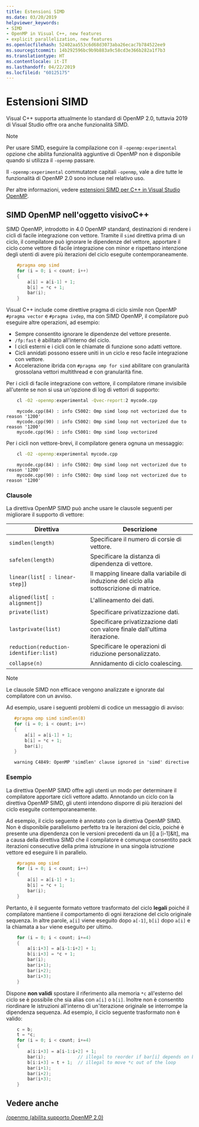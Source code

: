 ```yaml
---
title: Estensioni SIMD
ms.date: 03/20/2019
helpviewer_keywords:
- SIMD
- OpenMP in Visual C++, new features
- explicit parallelization, new features
ms.openlocfilehash: 52402aa553c6d68d3073aba26ecac7b784522ee9
ms.sourcegitcommit: 14b292596bc9b9b883a9c58cd3e366b282a1f7b3
ms.translationtype: HT
ms.contentlocale: it-IT
ms.lasthandoff: 04/22/2019
ms.locfileid: "60125175"
---
```

# <a name="simd-extension"></a>Estensioni SIMD

Visual C++ supporta attualmente lo standard di OpenMP 2.0, tuttavia 2019 di Visual Studio offre ora anche funzionalità SIMD.

> [!NOTE]
> Per usare SIMD, eseguire la compilazione con il `-openmp:experimental` opzione che abilita funzionalità aggiuntive di OpenMP non è disponibile quando si utilizza il `-openmp` passare.
>
> Il `-openmp:experimental` commutatore capitali `-openmp`, vale a dire tutte le funzionalità di OpenMP 2.0 sono incluse nel relativo uso.

Per altre informazioni, vedere [estensioni SIMD per C++ in Visual Studio OpenMP](https://devblogs.microsoft.com/cppblog/simd-extension-to-c-openmp-in-visual-studio/).

## <a name="openmp-simd-in-visual-c"></a>SIMD OpenMP nell'oggetto visivoC++

SIMD OpenMP, introdotto in 4.0 OpenMP standard, destinazioni di rendere i cicli di facile integrazione con vettore. Tramite il `simd` direttiva prima di un ciclo, il compilatore può ignorare le dipendenze del vettore, apportare il ciclo come vettore di facile integrazione con minor e rispettano intenzione degli utenti di avere più iterazioni del ciclo eseguite contemporaneamente.

```c
    #pragma omp simd
    for (i = 0; i < count; i++)
    {
        a[i] = a[i-1] + 1;
        b[i] = *c + 1;
        bar(i);
    }
```

Visual C++ include come direttive pragma di ciclo simile non OpenMP `#pragma vector` e `#pragma ivdep`, ma con SIMD OpenMP, il compilatore può eseguire altre operazioni, ad esempio:

- Sempre consentito ignorare le dipendenze del vettore presente.
- `/fp:fast` è abilitato all'interno del ciclo.
- I cicli esterni e i cicli con le chiamate di funzione sono adatti vettore.
- Cicli annidati possono essere uniti in un ciclo e reso facile integrazione con vettore.
- Accelerazione ibrida con `#pragma omp for simd` abilitare con granularità grossolana vettori multithread e con granularità fine.  

Per i cicli di facile integrazione con vettore, il compilatore rimane invisibile all'utente se non si usa un'opzione di log di vettori di supporto:

```cmd
    cl -O2 -openmp:experimental -Qvec-report:2 mycode.cpp
```

```Output
    mycode.cpp(84) : info C5002: Omp simd loop not vectorized due to reason '1200'
    mycode.cpp(90) : info C5002: Omp simd loop not vectorized due to reason '1200'
    mycode.cpp(96) : info C5001: Omp simd loop vectorized
```

Per i cicli non vettore-brevi, il compilatore genera ognuna un messaggio:

```cmd
    cl -O2 -openmp:experimental mycode.cpp
```

```Output
    mycode.cpp(84) : info C5002: Omp simd loop not vectorized due to reason '1200'
    mycode.cpp(90) : info C5002: Omp simd loop not vectorized due to reason '1200'
```

### <a name="clauses"></a>Clausole

La direttiva OpenMP SIMD può anche usare le clausole seguenti per migliorare il supporto di vettore:

|Direttiva|Descrizione|
|---|---|
|`simdlen(length)`|Specificare il numero di corsie di vettore.|
|`safelen(length)`|Specificare la distanza di dipendenza di vettore.|
|`linear(list[ : linear-step]`)|Il mapping lineare dalla variabile di induzione del ciclo alla sottoscrizione di matrice.|
|`aligned(list[ : alignment])`|L'allineamento dei dati.|
|`private(list)`|Specificare privatizzazione dati.|
|`lastprivate(list)`|Specificare privatizzazione dati con valore finale dall'ultima iterazione.|
|`reduction(reduction-identifier:list)`|Specificare le operazioni di riduzione personalizzato.|
|`collapse(n)`|Annidamento di ciclo coalescing.|

> [!NOTE]
> Le clausole SIMD non efficace vengono analizzate e ignorate dal compilatore con un avviso.
>
> Ad esempio, usare i seguenti problemi di codice un messaggio di avviso:
>
> ```c
>    #pragma omp simd simdlen(8)
>    for (i = 0; i < count; i++)
>    {
>        a[i] = a[i-1] + 1;
>        b[i] = *c + 1;
>        bar(i);
>    }
> ```
>
> ```Output
>    warning C4849: OpenMP 'simdlen' clause ignored in 'simd' directive
> ```

### <a name="example"></a>Esempio
  
La direttiva OpenMP SIMD offre agli utenti un modo per determinare il compilatore apportare cicli vettore adatto. Annotando un ciclo con la direttiva OpenMP SIMD, gli utenti intendono disporre di più iterazioni del ciclo eseguite contemporaneamente.

Ad esempio, il ciclo seguente è annotato con la direttiva OpenMP SIMD. Non è disponibile parallelismo perfetto tra le iterazioni del ciclo, poiché è presente una dipendenza con le versioni precedenti da un [i] a [i-1]&lt], ma a causa della direttiva SIMD che il compilatore è comunque consentito pack iterazioni consecutive della prima istruzione in una singola istruzione vettore ed eseguire li in parallelo.

```c
    #pragma omp simd
    for (i = 0; i < count; i++)
    {
        a[i] = a[i-1] + 1;
        b[i] = *c + 1;
        bar(i);
    }
```

Pertanto, è il seguente formato vettore trasformato del ciclo **legali** poiché il compilatore mantiene il comportamento di ogni iterazione del ciclo originale sequenza. In altre parole, `a[i]` viene eseguito dopo `a[-1]`, `b[i]` dopo `a[i]` e la chiamata a `bar` viene eseguito per ultimo.

```c
    for (i = 0; i < count; i+=4)
    {
        a[i:i+3] = a[i-1:i+2] + 1;
        b[i:i+3] = *c + 1;
        bar(i);
        bar(i+1);
        bar(i+2);
        bar(i+3);
    }
```

Dispone **non validi** spostare il riferimento alla memoria `*c` all'esterno del ciclo se è possibile che sia alias con `a[i]` o `b[i]`. Inoltre non è consentito riordinare le istruzioni all'interno di un'iterazione originale se interrompe la dipendenza sequenza. Ad esempio, il ciclo seguente trasformato non è valido:

```c
    c = b;
    t = *c;
    for (i = 0; i < count; i+=4)
    {
        a[i:i+3] = a[i-1:i+2] + 1;
        bar(i);            // illegal to reorder if bar[i] depends on b[i]
        b[i:i+3] = t + 1;  // illegal to move *c out of the loop
        bar(i+1);
        bar(i+2);
        bar(i+3);
    }
```

## <a name="see-also"></a>Vedere anche

[/openmp (abilita supporto OpenMP 2.0)](../../build/reference/openmp-enable-openmp-2-0-support.md)<br/>
